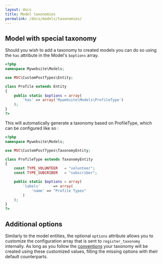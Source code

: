 ```yaml
---
layout: docs
title: Model taxonomies
permalink: /docs/models/taxonomies/
---
```


## Model with special taxonomy

Should you wish to add a taxonomy to created models you can do so using the `has` attribute in the Model's `$options` array.

~~~ php
<?php
namespace Mywebsite\Models;

use MVC\CustomPostTypes\Entity;

class Profile extends Entity
{
    public static $options = array(
        'has' => array('Mywebsite\Models\ProfileType')
    );
}
?>
~~~

This will automatically generate a taxonomy based on ProfileType, which can be configured like so :

~~~ php
<?php
namespace Mywebsite\Models;

use MVC\CustomPostTypes\TaxonomyEntity;

class ProfileType extends TaxonomyEntity
{
    const TYPE_VOLUNTEER   = "volunteer";
    const TYPE_SUBCRIBER   = "subscriber";

    public static $options = array(
        'labels'      => array(
            'name' => "Profile Types"
        )
    );
}
?>
~~~

## Additional options

Similarly to the model entities, the optional `options` attribute allows you to customize the configuration array that is sent to `register_taxonomy` internally. As long as you follow the [conventions](http://codex.wordpress.org/Function_Reference/register_taxonomy) your taxonomy will be created using these customized values, filling the missing options with their default counterparts.
